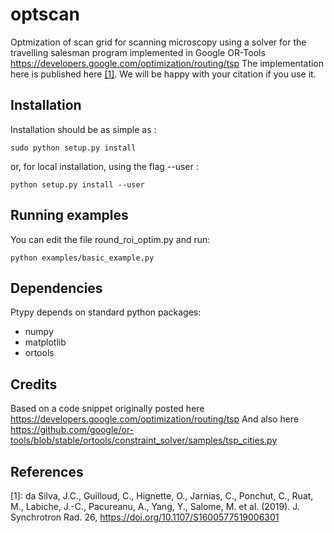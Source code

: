 # optscan
Optmization of scan grid for scanning microscopy using a solver for the travelling salesman program implemented in Google OR-Tools 
<https://developers.google.com/optimization/routing/tsp>
The implementation here is published here [[1]](https://doi.org/10.1107/S1600577519006301). We will be happy with your citation if you use it. 

Installation
------------

Installation should be as simple as :

   `sudo python setup.py install`

or, for local installation, using the flag --user :

   `python setup.py install --user`
   
Running examples
----------------

You can edit the file round_roi_optim.py and run:

  `python examples/basic_example.py`

Dependencies
------------

Ptypy depends on standard python packages:
 * numpy
 * matplotlib
 * ortools

Credits
-------

Based on a code snippet originally posted here <https://developers.google.com/optimization/routing/tsp>
And also here <https://github.com/google/or-tools/blob/stable/ortools/constraint_solver/samples/tsp_cities.py>

References
----------

[1]: da Silva, J.C., Guilloud, C., Hignette, O., Jarnias, C., Ponchut, C., Ruat, M., Labiche, J.-C., Pacureanu, A., Yang, Y., Salome, M. et al. (2019). J. Synchrotron Rad. 26, <https://doi.org/10.1107/S1600577519006301>
